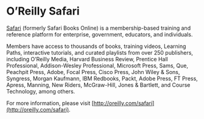 # **O’Reilly Safari**

[Safari](http://oreilly.com/safari) (formerly Safari Books Online) is a membership-based training and reference platform for enterprise, government, educators, and individuals.

Members have access to thousands of books, training videos, Learning Paths, interactive tutorials, and curated playlists from over 250 publishers, including O’Reilly Media, Harvard Business Review, Prentice Hall Professional, Addison-Wesley Professional, Microsoft Press, Sams, Que, Peachpit Press, Adobe, Focal Press, Cisco Press, John Wiley & Sons, Syngress, Morgan Kaufmann, IBM Redbooks, Packt, Adobe
Press, FT Press, Apress, Manning, New Riders, McGraw-Hill, Jones & Bartlett, and Course Technology, among others.

For more information, please visit [http://oreilly.com/safari](http://oreilly.com/safari).

